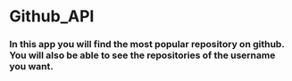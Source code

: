 # Github_API

### In this app you will find the most popular repository on github.  You will also be able to see the repositories of the username you want.
